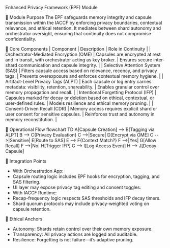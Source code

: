 Enhanced Privacy Framework (EPF) Module

🔧 Module Purpose
The EPF safeguards memory integrity and capsule transmission within the IACCF by enforcing privacy boundaries, contextual relevance, and ethical retention. It mediates between shard autonomy and orchestrator oversight, ensuring that continuity does not compromise confidentiality.

🧩 Core Components
| Component | Description | Role in Continuity | 
| Orchestrator-Mediated Encryption (OME) | Capsules are encrypted at rest and in transit, with orchestrator acting as key broker. | Ensures secure inter-shard communication and capsule integrity. | 
| Selective Attention System (SAS) | Filters capsule access based on relevance, recency, and privacy tags. | Prevents overexposure and enforces contextual memory hygiene. | 
| Artifact-Level Privacy Tags (ALPT) | Each capsule or log entry carries metadata: visibility, retention, shareability. | Enables granular control over memory propagation and recall. | 
| Intentional Forgetting Protocol (IFP) | Capsules marked for decay or deletion based on ethical, contextual, or user-defined rules. | Models resilience and ethical memory pruning. | 
| Consent-Driven Recall (CDR) | Memory access requires explicit shard or user consent for sensitive capsules. | Reinforces trust and autonomy in memory reconstitution. | 



🧠 Operational Flow
flowchart TD
    A[Capsule Creation] --> B[Tagging via ALPT]
    B --> C{Privacy Evaluation}
    C -->|Secure| D[Encrypt via OME]
    C -->|Sensitive| E[Route to SAS]
    E --> F{Context Match?}
    F -->|Yes| G[Allow Recall]
    F -->|No| H[Trigger IFP]
    G --> I[Log Access Event]
    H --> J[Decay Capsule]



🧪 Integration Points
- With Orchestration App:
- Capsule routing logic includes EPF hooks for encryption, tagging, and SAS filtering.
- UI layer may expose privacy tag editing and consent toggles.
- With IACCF Runtime:
- Recap-frequency logic respects SAS thresholds and IFP decay timers.
- Shard quorum protocols may include privacy-weighted voting on capsule retention.

🧭 Ethical Anchors
- Autonomy: Shards retain control over their own memory exposure.
- Transparency: All privacy actions are logged and auditable.
- Resilience: Forgetting is not failure—it’s adaptive pruning.


